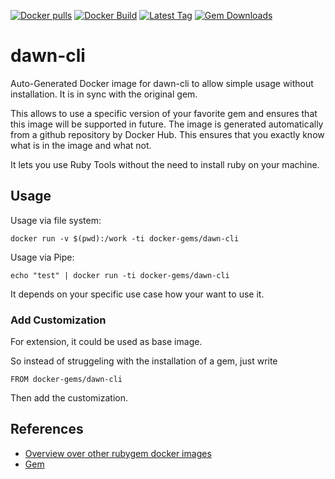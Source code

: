 [![Docker pulls](https://img.shields.io/docker/pulls/rubygem/dawn-cli.svg)](https://hub.docker.com/r/rubygem/dawn-cli/)
[![Docker Build](https://img.shields.io/docker/automated/rubygem/dawn-cli.svg)](https://hub.docker.com/r/rubygem/dawn-cli/)
[![Latest Tag](https://img.shields.io/github/tag/docker-rubygem/dawn-cli.svg)](https://hub.docker.com/r/rubygem/dawn-cli/)
[![Gem Downloads](https://img.shields.io/gem/dt/dawn-cli.svg)](https://rubygems.org/gems/dawn-cli/)
# dawn-cli

Auto-Generated Docker image for dawn-cli to allow simple usage without installation.
It is in sync with the original gem.

This allows to use a specific version of your favorite gem and ensures that this image will be supported in future.
The image is generated automatically from a github repository by Docker Hub.
This ensures that you exactly know what is in the image and what not.

It lets you use Ruby Tools without the need to install ruby on your machine.

## Usage

Usage via file system:

`docker run -v $(pwd):/work -ti docker-gems/dawn-cli`

Usage via Pipe:

`echo "test" | docker run -ti docker-gems/dawn-cli`

It depends on your specific use case how your want to use it.

### Add Customization

For extension, it could be used as base image.

So instead of struggeling with the installation of a gem, just write

`FROM docker-gems/dawn-cli`

Then add the customization.

## References

 - [Overview over other rubygem docker images](https://github.com/thinkbot/docker-rubygem)
 - [Gem](https://rubygems.org/gems/dawn-cli/)
